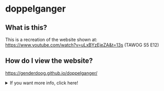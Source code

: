 # doppelganger 

## What is this?
This is a recreation of the website shown at: https://www.youtube.com/watch?v=uLxBYzEjeZA&t=13s (TAWOG S5 E12)

## How do I view the website?
https://genderdoog.github.io/doppelganger/

<details>
  <summary>If you want more info, click here!</summary>
  
  ## Why did you make this?
  Boredom I guess.
  
  This project also serves as a basis for me to learn git and practise my web development skills.
  
  ## How do I contribute to this project?
  - Create a pull request, and i'll take a look at it.
  - Open a issue, and we can discuss about it.
  - Alternatively, spread the word!
  
  ## Credits
  - The people behind TAWOG for the inspiration, assets and TV series. 
  - genderdoog for the html and css.
  - GPT-4o for help.
  - Google for their Translate application
</details>
